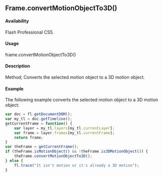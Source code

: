 ## Frame.convertMotionObjectTo3D()

#### Availability

Flash Professional CS5.

#### Usage

frame.convertMotionObjectTo3D()

#### Description

Method; Converts the selected motion object to a 3D motion object.

#### Example

The following example converts the selected motion object to a 3D motion object:

```javascript
var doc = fl.getDocumentDOM();
var my_tl = doc.getTimeline();
getCurrentFrame = function() {
    var layer = my_tl.layers[my_tl.currentLayer];
    var frame = layer.frames[my_tl.currentFrame];
    return frame;
}
var theFrame = getCurrentFrame();
if (theFrame.isMotionObject() && !theFrame.is3DMotionObject()) {
    theFrame.convertMotionObjectTo3D();
} else {
    fl.trace("It isn't motion or it's already a 3D motion");
}
```
